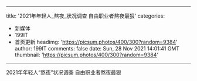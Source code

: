 
---
title: '2021年年轻人_熬夜_状况调查 自由职业者熬夜最狠'
categories: 
 - 新媒体
 - 199IT
 - 首页更新
headimg: 'https://picsum.photos/400/300?random=9384'
author: 199IT
comments: false
date: Sun, 28 Nov 2021 14:01:41 GMT
thumbnail: 'https://picsum.photos/400/300?random=9384'
---

<div>   
2021年年轻人“熬夜”状况调查 自由职业者熬夜最狠  
</div>
            